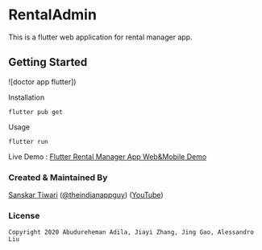 # RentalAdmin

This is a flutter web application for rental manager app.

## Getting Started

![doctor app flutter])

Installation

```
flutter pub get
```
Usage 

```
flutter run
```

Live Demo : [Flutter Rental Manager App Web&Mobile Demo](https://youtu.be/uWN17YViIzk)

### Created & Maintained By

[Sanskar Tiwari](https://github.com/theindianappguy) ([@theindianappguy](https://twitter.com/Theindianappguy)) ([YouTube](https://www.youtube.com/c/SanskarTiwari))
> 

### License

    Copyright 2020 Abudureheman Adila, Jiayi Zhang, Jing Gao, Alessandro Liu




